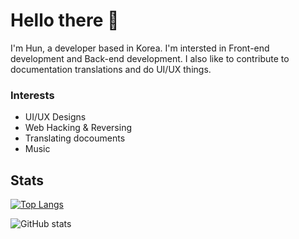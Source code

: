 # Hello there 👋

I'm Hun, a developer based in Korea. I'm intersted in Front-end development and Back-end development. I also like to contribute to documentation translations and do UI/UX things.

### Interests
- UI/UX Designs
- Web Hacking & Reversing
- Translating docouments
- Music

## Stats

[![Top Langs](https://github-readme-stats.vercel.app/api/top-langs/?username=sujang958)](https://github.com/anuraghazra/github-readme-stats)

![GitHub stats](https://github-readme-stats.vercel.app/api?username=sujang958&show_icons=true)
